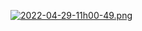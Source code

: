 [![2022-04-29-11h00-49.png](https://i.postimg.cc/MKXCvczC/2022-04-29-11h00-49.png)](https://postimg.cc/jL0g1Swc)
